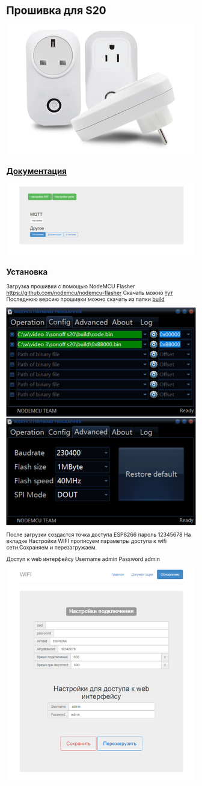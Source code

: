 # Прошивка для S20
![4](https://github.com/yuri-afanasiev/sonoff-s20/blob/master/doc/4.jpg)

## [Документация](https://github.com/yuri-afanasiev/sonoff-s20/wiki)
![1](https://raw.githubusercontent.com/yuri-afanasiev/sonoff-s20/master/doc/1.png)
 

 
## Установка
Загрузка прошивки с помощью NodeMCU Flasher  https://github.com/nodemcu/nodemcu-flasher
Скачать можно [тут](https://github.com/nodemcu/nodemcu-flasher/blob/master/Win32/Release/ESP8266Flasher.exe)
Последнюю версию прошивки можно скачать из папки [build](https://github.com/yuri-afanasiev/sonoff-s20/tree/master/build)

 
 
 ![3](https://raw.githubusercontent.com/yuri-afanasiev/sonoff-s20/master/doc/3.png)
 ![6](https://raw.githubusercontent.com/yuri-afanasiev/sonoff-s20/master/doc/6.png)
 
 
После загрузки создастся точка доступа ESP8266 пароль 12345678 
На вкладке Настройки WIFI прописуем параметры доступа к wifi сети.Сохраняем и перезагружаем.

Доступ к web интерфейсу 
Username admin 
Password admin

![Настройки WIFI](https://github.com/yuri-afanasiev/sonoff-s20/blob/master/doc/2.png)
